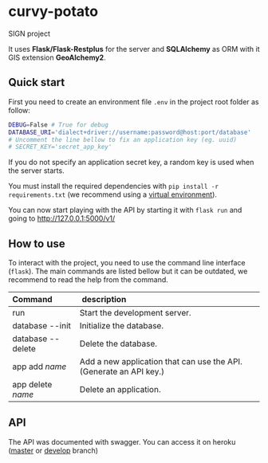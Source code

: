 # curvy-potato

SIGN project

It uses **Flask/Flask-Restplus** for the server and **SQLAlchemy** as ORM with it GIS extension **GeoAlchemy2**.

## Quick start

First you need to create an environment file `.env` in the project root folder as follow:

```bash
DEBUG=False # True for debug
DATABASE_URI='dialect+driver://username:password@host:port/database'
# Uncomment the line bellow to fix an application key (eg. uuid)
# SECRET_KEY='secret_app_key'
```

If you do not specify an application secret key, a random key is used when the server starts.

You must install the required dependencies with `pip install -r requirements.txt` (we recommend using a [virtual environment](https://virtualenv.pypa.io/en/stable/)).

You can now start playing with the API by starting it with `flask run` and going to <http://127.0.0.1:5000/v1/>

## How to use

To interact with the project, you need to use the command line interface (`flask`). The main commands are listed bellow but it can be outdated, we recommend to read the help from the command.

| Command           |  description                                                       |
| :---------------- | :----------------------------------------------------------------- |
| run               | Start the development server.                                      |
| database --init   | Initialize the database.                                           |
| database --delete | Delete the database.                                               |
| app add _name_    | Add a new application that can use the API. (Generate an API key.) |
| app delete _name_ | Delete an application.                                             |

## API

The API was documented with swagger. You can access it on heroku ([master](https://curvy-potato.herokuapp.com/v1/) or [develop](https://curvy-potato-dev.herokuapp.com/v1/) branch)
